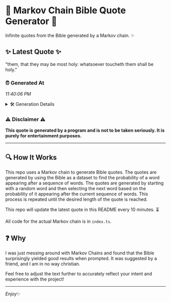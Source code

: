 # 📖 Markov Chain Bible Quote Generator 📖

Infinite quotes from the Bible generated by a Markov chain. ✨

## ✨ Latest Quote ✨
"them, that they may be most holy: whatsoever toucheth them shall be holy."

### ⏰ Generated At
*11:40:06 PM*

<details>
    <summary>🛠️ Generation Details</summary>
    <p>
        <strong>🌱 Seed:</strong> them,<br>
        <strong>🔄 Iterations:</strong> 12<br>
        <strong>📜 Context History:</strong><br>[ them, ]: that<br>[ them,, that ]: they<br>[ them,, that, they ]: may<br>[ them,, that, they, may ]: be<br>[ them,, that, they, may, be ]: most<br>[ them,, that, they, may, be, most ]: holy:<br>[ that, they, may, be, most, holy: ]: whatsoever<br>[ they, may, be, most, holy:, whatsoever ]: toucheth<br>[ may, be, most, holy:, whatsoever, toucheth ]: them<br>[ be, most, holy:, whatsoever, toucheth, them ]: shall<br>[ most, holy:, whatsoever, toucheth, them, shall ]: be<br>[ holy:, whatsoever, toucheth, them, shall, be ]: holy.<br>
    </p>
</details>

### ⚠️ Disclaimer ⚠️
**This quote is generated by a program and is not to be taken seriously. It is purely for entertainment purposes.**

---

## 🔍 How It Works

This repo uses a Markov chain to generate Bible quotes. The quotes are generated by using the Bible as a dataset to find the probability of a word appearing after a sequence of words. The quotes are generated by starting with a random word and then selecting the next word based on the probability of it appearing after the current sequence of words. This process is repeated until the desired length of the quote is reached.

This repo will update the latest quote in this README every 10 minutes. ⏳

All code for the actual Markov chain is in `index.ts`.

## ❓ Why

I was just messing around with Markov Chains and found that the Bible surprisingly yielded good results when prompted. 
It was suggested by a friend, and I am in no way christian.

Feel free to adjust the text further to accurately reflect your intent and experience with the project!

---

*Enjoy*✨
